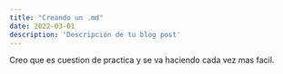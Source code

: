```yaml
---
title: "Creando un .md"
date: 2022-03-01
description: 'Descripción de tu blog post'
---
```


Creo que es cuestion de practica y se va haciendo cada vez mas facil.
